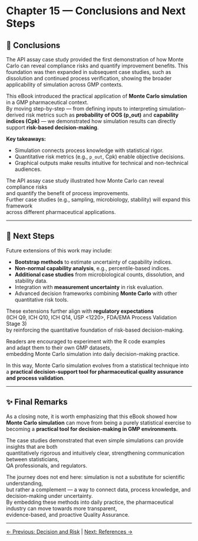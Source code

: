 # Chapter 15 — Conclusions and Next Steps

## 📌 Conclusions

The API assay case study provided the first demonstration of how Monte Carlo can reveal compliance risks and quantify improvement benefits. This foundation was then expanded in subsequent case studies, such as dissolution and continued process verification, showing the broader applicability of simulation across GMP contexts.

This eBook introduced the practical application of **Monte Carlo simulation** in a GMP pharmaceutical context.  
By moving step-by-step — from defining inputs to interpreting simulation-derived risk metrics such as **probability of OOS (p_out)** and **capability indices (Cpk)** — we demonstrated how simulation results can directly support **risk-based decision-making**.

**Key takeaways:**
- Simulation connects process knowledge with statistical rigor.
- Quantitative risk metrics (e.g., `p_out`, Cpk) enable objective decisions.
- Graphical outputs make results intuitive for technical and non-technical audiences.

The API assay case study illustrated how Monte Carlo can reveal compliance risks  
and quantify the benefit of process improvements.  
Further case studies (e.g., sampling, microbiology, stability) will expand this framework  
across different pharmaceutical applications.

---

## 🚀 Next Steps
Future extensions of this work may include:
- **Bootstrap methods** to estimate uncertainty of capability indices.
- **Non-normal capability analysis**, e.g., percentile-based indices.
- **Additional case studies** from microbiological counts, dissolution, and stability data.
- Integration with **measurement uncertainty** in risk evaluation.
- Advanced decision frameworks combining **Monte Carlo** with other quantitative risk tools.

These extensions further align with **regulatory expectations**  
(ICH Q9, ICH Q10, ICH Q14, USP <1220>, FDA/EMA Process Validation Stage 3)  
by reinforcing the quantitative foundation of risk-based decision-making.

Readers are encouraged to experiment with the R code examples  
and adapt them to their own GMP datasets,  
embedding Monte Carlo simulation into daily decision-making practice.

In this way, Monte Carlo simulation evolves from a statistical technique into a **practical decision-support tool for pharmaceutical quality assurance and process validation**.

---

## ✨ Final Remarks

As a closing note, it is worth emphasizing that this eBook showed how **Monte Carlo simulation** can move from being a purely statistical exercise to becoming a **practical tool for decision-making in GMP environments**.  

The case studies demonstrated that even simple simulations can provide insights that are both  
quantitatively rigorous and intuitively clear, strengthening communication between statisticians,  
QA professionals, and regulators.  

The journey does not end here: simulation is not a substitute for scientific understanding,  
but rather a complement — a way to connect data, process knowledge, and decision-making under uncertainty.  
By embedding these methods into daily practice, the pharmaceutical industry can move towards more transparent,  
evidence-based, and proactive Quality Assurance.  

---

[← Previous: Decision and Risk](chapter13_decision-risk.md) | [Next: References →](chapter15_references.md)

